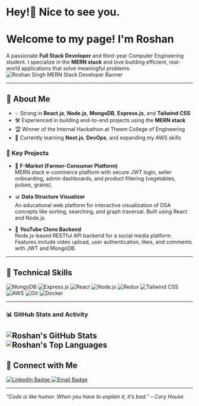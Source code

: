 # Hey!👋 Nice to see you.
# Welcome to my page! I'm Roshan

A passionate **Full Stack Developer** and third-year Computer Engineering student. I specialize in the **MERN stack** and love building efficient, real-world applications that solve meaningful problems.
<img src="https://readme-hero.vercel.app/api?name=Roshan%20Singh&title=MERN%20Stack%20Developer&desc=Crafting%20Web%20Experiences%20with%20Node%20+%20React%20+%20MongoDB&font=Fira%20Code" alt="Roshan Singh MERN Stack Developer Banner" />

---

## 🚀 About Me

- 💡 Strong in **React.js**, **Node.js**, **MongoDB**, **Express.js**, and **Tailwind CSS**
- 🛠️ Experienced in building end-to-end projects using the **MERN stack**
- 🏆 Winner of the Internal Hackathon at Theem College of Engineering
- 🌱 Currently learning **Next.js**, **DevOps**, and expanding my AWS skills

### 🧩 Key Projects

- 🛒 **F-Market (Farmer-Consumer Platform)**  
  MERN stack e-commerce platform with secure JWT login, seller onboarding, admin dashboards, and product filtering (vegetables, pulses, grains).

- 📊 **Data Structure Visualizer**  
  An educational web platform for interactive visualization of DSA concepts like sorting, searching, and graph traversal. Built using React and Node.js.

- 🎥 **YouTube Clone Backend**  
  Node.js-based RESTful API backend for a social media platform. Features include video upload, user authentication, likes, and comments with JWT and MongoDB.

---

## 🧠 Technical Skills

![MongoDB](https://img.shields.io/badge/-MongoDB-4ea94b?style=for-the-badge&logo=mongodb&logoColor=white)
![Express.js](https://img.shields.io/badge/-Express.js-000000?style=for-the-badge&logo=express&logoColor=white)
![React](https://img.shields.io/badge/-React-61DAFB?style=for-the-badge&logo=react&logoColor=black)
![Node.js](https://img.shields.io/badge/-Node.js-339933?style=for-the-badge&logo=node.js&logoColor=white)
![Redux](https://img.shields.io/badge/-Redux-764ABC?style=for-the-badge&logo=redux&logoColor=white)
![Tailwind CSS](https://img.shields.io/badge/-TailwindCSS-38B2AC?style=for-the-badge&logo=tailwind-css&logoColor=white)
![AWS](https://img.shields.io/badge/-AWS-232F3E?style=for-the-badge&logo=amazon-aws&logoColor=white)
![Git](https://img.shields.io/badge/-Git-F05032?style=for-the-badge&logo=git&logoColor=white)
![Docker](https://img.shields.io/badge/-Docker-2496ED?style=for-the-badge&logo=docker&logoColor=white)

---

### 📊 GitHub Stats and Activity

![Roshan's GitHub Stats](https://github-readme-stats.vercel.app/api?username=Roshan-Singh-06&show_icons=true&theme=radical&border_radius=10)
![Roshan's Top Languages](https://github-readme-stats.vercel.app/api/top-langs/?username=Roshan-Singh-06&layout=compact&theme=radical)
---

## 🤝 Connect with Me

<p align="left">
  <a href="https://www.linkedin.com/in/roshan-singh-0602/" target="_blank">
    <img src="https://img.shields.io/badge/-Roshan%20Singh-blue?style=for-the-badge&logo=Linkedin&logoColor=white" alt="LinkedIn Badge"/>
  </a>
  <a href="mailto:singh06xyz@gmail.com" target="_blank">
    <img src="https://img.shields.io/badge/-singh06xyz@gmail.com-c14438?style=for-the-badge&logo=Gmail&logoColor=white" alt="Email Badge"/>
  </a>
</p>

---

*“Code is like humor. When you have to explain it, it’s bad.” – Cory House*
